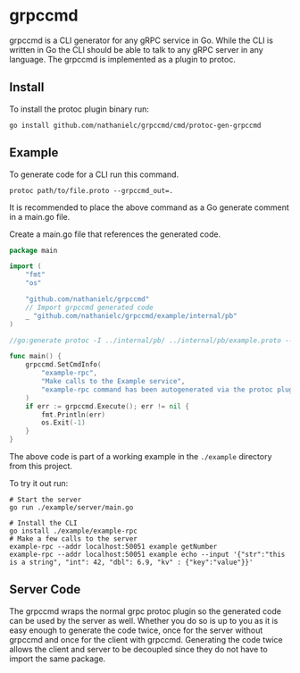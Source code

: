 # grpccmd

grpccmd is a CLI generator for any gRPC service in Go.
While the CLI is written in Go the CLI should be able to talk to any gRPC server in any language.
The grpccmd is implemented as a plugin to protoc.

## Install

To install the protoc plugin binary run:

```
go install github.com/nathanielc/grpccmd/cmd/protoc-gen-grpccmd
```

## Example

To generate code for a CLI run this command.

```
protoc path/to/file.proto --grpccmd_out=.
```

It is recommended to place the above command as a Go generate comment in a main.go file.

Create a main.go file that references the generated code.

```go
package main

import (
	"fmt"
	"os"

	"github.com/nathanielc/grpccmd"
	// Import grpccmd generated code
	_ "github.com/nathanielc/grpccmd/example/internal/pb"
)

//go:generate protoc -I ../internal/pb/ ../internal/pb/example.proto --grpccmd_out=../internal/pb/

func main() {
	grpccmd.SetCmdInfo(
		"example-rpc",
		"Make calls to the Example service",
		"example-rpc command has been autogenerated via the protoc plugin github.com/nathanielc/grpccmd",
	)
	if err := grpccmd.Execute(); err != nil {
		fmt.Println(err)
		os.Exit(-1)
	}
}
```

The above code is part of a working example in the `./example` directory from this project.

To try it out run:

```
# Start the server
go run ./example/server/main.go
```

```
# Install the CLI
go install ./example/example-rpc
# Make a few calls to the server
example-rpc --addr localhost:50051 example getNumber
example-rpc --addr localhost:50051 example echo --input '{"str":"this is a string", "int": 42, "dbl": 6.9, "kv" : {"key":"value"}}'
```


## Server Code

The grpccmd wraps the normal grpc protoc plugin so the generated code can be used by the server as well.
Whether you do so is up to you as it is easy enough to generate the code twice, once for the server without grpccmd and once for the client with grpccmd.
Generating the code twice allows the client and server to be decoupled since they do not have to import the same package.

